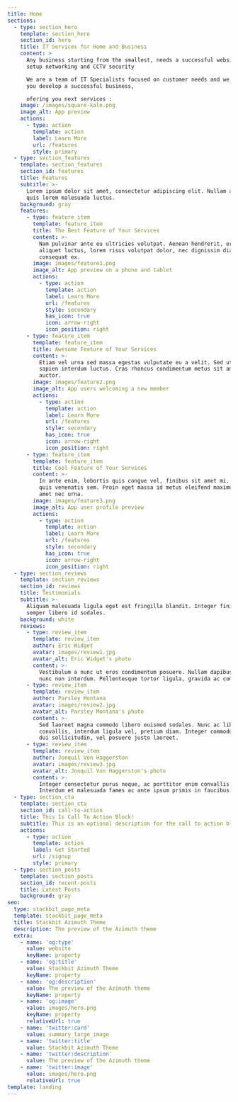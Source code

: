 ```yaml
---
title: Home
sections:
  - type: section_hero
    template: section_hero
    section_id: hero
    title: IT Services for Home and Business
    content: >
      Any business starting from the smallest, needs a successful website,a well
      setup networking and CCTV security

      We are a team of IT Specialists focused on customer needs and we can help
      you develop a successful business,

      ofering you next services :
    image: /images/square-kale.png
    image_alt: App preview
    actions:
      - type: action
        template: action
        label: Learn More
        url: /features
        style: primary
  - type: section_features
    template: section_features
    section_id: features
    title: Features
    subtitle: >-
      Lorem ipsum dolor sit amet, consectetur adipiscing elit. Nullam a metus
      quis lorem malesuada luctus.
    background: gray
    features:
      - type: feature_item
        template: feature_item
        title: The Best Feature of Your Services
        content: >-
          Nam pulvinar ante eu ultricies volutpat. Aenean hendrerit, eros sed
          aliquet luctus, lorem risus volutpat dolor, nec dignissim diam neque
          consequat ex.
        image: images/feature1.png
        image_alt: App preview on a phone and tablet
        actions:
          - type: action
            template: action
            label: Learn More
            url: /features
            style: secondary
            has_icon: true
            icon: arrow-right
            icon_position: right
      - type: feature_item
        template: feature_item
        title: Awesome Feature of Your Services
        content: >-
          Etiam vel urna sed massa egestas vulputate eu a velit. Sed ut nisl nec
          sapien interdum luctus. Cras rhoncus condimentum metus sit amet
          auctor.
        image: images/feature2.png
        image_alt: App users welcoming a new member
        actions:
          - type: action
            template: action
            label: Learn More
            url: /features
            style: secondary
            has_icon: true
            icon: arrow-right
            icon_position: right
      - type: feature_item
        template: feature_item
        title: Cool Feature of Your Services
        content: >-
          In ante enim, lobortis quis congue vel, finibus sit amet mi. Aenean
          quis venenatis sem. Proin eget massa id metus eleifend maximus sit
          amet nec urna.
        image: images/feature3.png
        image_alt: App user profile preview
        actions:
          - type: action
            template: action
            label: Learn More
            url: /features
            style: secondary
            has_icon: true
            icon: arrow-right
            icon_position: right
  - type: section_reviews
    template: section_reviews
    section_id: reviews
    title: Testimonials
    subtitle: >-
      Aliquam malesuada ligula eget est fringilla blandit. Integer finibus
      semper libero id sodales.
    background: white
    reviews:
      - type: review_item
        template: review_item
        author: Eric Widget
        avatar: images/review1.jpg
        avatar_alt: Eric Widget's photo
        content: >-
          Vestibulum a nunc ut eros condimentum posuere. Nullam dapibus quis
          nunc non interdum. Pellentesque tortor ligula, gravida ac commodo eu.
      - type: review_item
        template: review_item
        author: Parsley Montana
        avatar: images/review2.jpg
        avatar_alt: Parsley Montana's photo
        content: >-
          Sed laoreet magna commodo libero euismod sodales. Nunc ac libero
          convallis, interdum ligula vel, pretium diam. Integer commodo sem at
          dui sollicitudin, vel posuere justo laoreet.
      - type: review_item
        template: review_item
        author: Jonquil Von Haggerston
        avatar: images/review3.jpg
        avatar_alt: Jonquil Von Haggerston's photo
        content: >-
          Integer consectetur purus neque, ac porttitor enim convallis vitae.
          Interdum et malesuada fames ac ante ipsum primis in faucibus.
  - type: section_cta
    template: section_cta
    section_id: call-to-action
    title: This Is Call To Action Block!
    subtitle: This is an optional description for the call to action block.
    actions:
      - type: action
        template: action
        label: Get Started
        url: /signup
        style: primary
  - type: section_posts
    template: section_posts
    section_id: recent-posts
    title: Latest Posts
    background: gray
seo:
  type: stackbit_page_meta
  template: stackbit_page_meta
  title: Stackbit Azimuth Theme
  description: The preview of the Azimuth theme
  extra:
    - name: 'og:type'
      value: website
      keyName: property
    - name: 'og:title'
      value: Stackbit Azimuth Theme
      keyName: property
    - name: 'og:description'
      value: The preview of the Azimuth theme
      keyName: property
    - name: 'og:image'
      value: images/hero.png
      keyName: property
      relativeUrl: true
    - name: 'twitter:card'
      value: summary_large_image
    - name: 'twitter:title'
      value: Stackbit Azimuth Theme
    - name: 'twitter:description'
      value: The preview of the Azimuth theme
    - name: 'twitter:image'
      value: images/hero.png
      relativeUrl: true
template: landing
---
```

